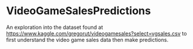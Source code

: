 # VideoGameSalesPredictions
An exploration into the dataset found at https://www.kaggle.com/gregorut/videogamesales?select=vgsales.csv to first understand the video game sales data then make predictions.
